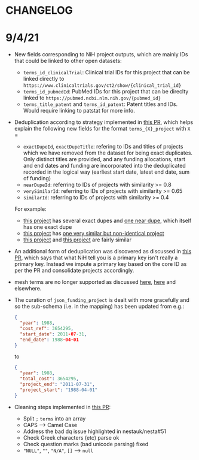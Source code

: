 # CHANGELOG

# 9/4/21

* New fields corresponding to NiH project outputs, which are mainly IDs that could be linked to other open datasets:

    * `terms_id_clinicalTrial`: Clinical trial IDs for this project that can be linked directly to `https://www.clinicaltrials.gov/ct2/show/{clinical_trial_id}`
    * `terms_id_pubmedId`: PubMed IDs for this project that can be direclty linked to `https://pubmed.ncbi.nlm.nih.gov/{pubmed_id}`
    * `terms_title_patent` and `terms_id_patent`: Patent titles and IDs. Would require linking to patstat for more info.

* Deduplication according to strategy implemented in [this PR](nestauk/nesta#300), which helps explain the following new fields for the format `terms_{X}_project` with `X` =

    * `exactDupeId`, `exactDupeTitle`: refering to IDs and titles of projects which we have removed from the dataset for being exact duplicates. Only distinct titles are provided, and any funding allocations, start and end dates and funding are incorporated into the deduplicated recorded in the logical way (earliest start date, latest end date, sum of funding)
    * `nearDupeId`: referring to IDs of projects with similarity >= 0.8
    * `verySimilarId`: referring to IDs of projects with similarity >= 0.65
    * `similarId`: referring to IDs of projects with similarity >= 0.4
    
    For example:
    
    * [this project](https://search-general-wvbdcvn3kmpz6lvjo2nkx36pbu.eu-west-2.es.amazonaws.com/nih_v0/_search?q=_id:2180092) has several exact dupes and [one near dupe](https://search-general-wvbdcvn3kmpz6lvjo2nkx36pbu.eu-west-2.es.amazonaws.com/nih_v0/_search?q=_id:3297189), which itself has one exact dupe
    * [this project](https://search-general-wvbdcvn3kmpz6lvjo2nkx36pbu.eu-west-2.es.amazonaws.com/nih_v0/_search?q=_id:100160) has [one very similar but non-identical project](https://search-general-wvbdcvn3kmpz6lvjo2nkx36pbu.eu-west-2.es.amazonaws.com/nih_v0/_search?q=_id:100296)
    * [this project](https://search-general-wvbdcvn3kmpz6lvjo2nkx36pbu.eu-west-2.es.amazonaws.com/nih_v0/_search?q=_id:100074) and [this project](https://search-general-wvbdcvn3kmpz6lvjo2nkx36pbu.eu-west-2.es.amazonaws.com/nih_v0/_search?q=_id:7220147) are fairly similar
    
    
    
* An additional form of deduplication was discovered as discussed in [this PR](nestauk/nesta#337), which says that what NiH tell you is a primary key isn't really a primary key. Instead we impute a primary key based on the core ID as per the PR and consolidate projects accordingly.

* mesh terms are no longer supported as discussed [here](https://github.com/nestauk/nesta/pull/328#discussion_r512646286), [here](https://data-analytic-nesta.slack.com/archives/CK76G6NDD/p1603801230010600) and elsewhere.

* The curation of `json_funding_project` is dealt with more gracefully and so the sub-schema (i.e. in the mapping) has been updated from e.g.:

    ```json
    {
      "year": 1988,
      "cost_ref": 3654295,
      "start_date": 2011-07-31,
      "end_date": 1988-04-01
    }
    ```
    
    to
    
    ```json
    {
      "year": 1988,
      "total_cost": 3654295,
      "project_end": "2011-07-31",
      "project_start": "1988-04-01"
    }
    ```
    
* Cleaning steps implemented in [this PR](nestauk/nesta#327):

     * Split `;` `terms` into an array
     * CAPS --> Camel Case
     * Address the bad dq issue highlighted in nestauk/nesta#51
     * Check Greek characters (etc) parse ok
     * Check question marks (bad unicode parsing) fixed
     * `"NULL"`, `""`, `"N/A"`, `[]` --> `null`
     
     

